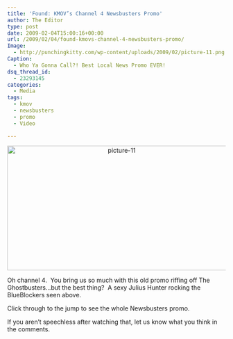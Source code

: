 ```yaml
---
title: 'Found: KMOV’s Channel 4 Newsbusters Promo'
author: The Editor
type: post
date: 2009-02-04T15:00:16+00:00
url: /2009/02/04/found-kmovs-channel-4-newsbusters-promo/
Image:
  - http://punchingkitty.com/wp-content/uploads/2009/02/picture-11.png
Caption:
  - Who Ya Gonna Call?! Best Local News Promo EVER!
dsq_thread_id:
  - 23293145
categories:
  - Media
tags:
  - kmov
  - newsbusters
  - promo
  - Video

---
```

<p style="text-align: center;">
  <a href="http://punchingkitty.com/wp-content/uploads/2009/02/picture-11.png"><img class="aligncenter size-full wp-image-373" title="picture-11" src="http://punchingkitty.com/wp-content/uploads/2009/02/picture-11.png" alt="picture-11" width="512" height="287" srcset="http://media.punchingkitty.com/wordpress/2009/02/picture-11.png 640w, http://media.punchingkitty.com/wordpress/2009/02/picture-11-300x168.png 300w" sizes="(max-width: 512px) 100vw, 512px" /></a>
</p>

Oh channel 4.  You bring us so much with this old promo riffing off The Ghostbusters&#8230;but the best thing?  A sexy Julius Hunter rocking the BlueBlockers seen above.

Click through to the jump to see the whole Newsbusters promo.

<!--more-->


  


If you aren&#8217;t speechless after watching that, let us know what you think in the comments.
